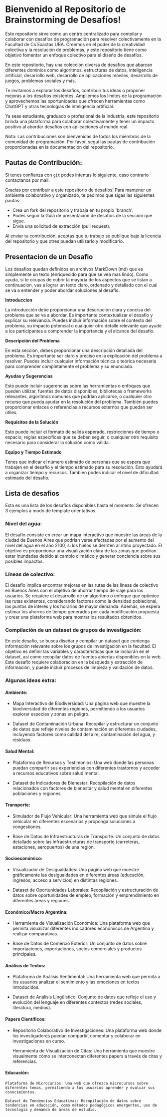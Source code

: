 # Bienvenido al Repositorio de Brainstorming de Desafíos!

Este repositorio sirve como un centro centralizado para compilar y colaborar con desafíos de programación para resolver colectivamente en la Facultad de Cs Exactas UBA. Creemos en el poder de la creatividad colectiva y la resolución de problemas, y este repositorio tiene como objetivo fomentar un enfoque colectivo para el diseño de desafíos.

En este repositorio, hay una colección diversa de desafíos que abarcan diferentes dominios como algoritmos, estructuras de datos, inteligencia artificial, desarrollo web, desarrollo de aplicaciones móviles, desarrollo de juegos, problemas sociales y más. 

Te invitamos a explorar los desafíos, contribuir tus ideas o proponer mejoras a los desafíos existentes. Ampliemos los límites de la programación y aprovechemos las oportunidades que ofrecen herramientas como ChatGPT y otras tecnologías de inteligencia artificial.

Ya seas estudiante, graduado o profesional de la industria, este repositorio brinda una plataforma para colaborar colectivamente y tener un impacto positivo al abordar desafíos con aplicaciones al mundo real.

Nota: Las contribuciones son bienvenidas de todos los miembros de la comunidad de programación. Por favor, segui las pautas de contribución proporcionadas en la documentación del repositorio.


## Pautas de Contribución:

Si tenes confianza con `git` podes intentas lo siguiente, caso contrario contactanos por mail.

Gracias por contribuir a este repositorio de desafíos! Para mantener un ambiente colaborativo y organizado, te pedimos que sigas las siguientes pautas:

- Crea un fork del repositorio y trabaja en tu propio 'branch'.
- Podes seguir la Guia de presentacion de desafios de la seccion que sigue.
- Envía una solicitud de extracción (pull request).

Al enviar tu contribución, aceptas que tu trabajo se publique bajo la licencia del repositorio y que otres puedan utilizarlo y modificarlo.

## Presentacion de un Desafio

Los desafios quedan definidos en archivos MarkDown (md) que es simplemente un texto (enriquecido para que se vea mas lindo). Como ayuda, si te ocupas de cubrir la mayoria de los aspectos que se listan a continuacion, vas a lograr un texto claro, ordenado y detallado con el cual se va a entender y poder abordar soluciones al desafio.

**Introduccion**

La introducción debe proporcionar una descripción clara y concisa del problema que se va a abordar. Es importante contextualizar el desafío y explicar su relevancia. Puedes incluir información sobre el contexto del problema, su impacto potencial o cualquier otro detalle relevante que ayude a los participantes a comprender la importancia y el alcance del desafío.

**Descripción del Problema**

En esta sección, debes proporcionar una descripción detallada del problema. Es importante ser claro y preciso en la explicación del problema a resolver. Puedes incluir cualquier información técnica o teórica necesaria para comprender completamente el problema y su enunciado.

**Ayudas y Sugerencias**

Esto puede incluir sugerencias sobre las herramientas o enfoques que pueden utilizar, fuentes de datos disponibles, bibliotecas o frameworks relevantes, algoritmos comunes que podrían aplicarse, o cualquier otro recurso que pueda ayudar en la resolución del problema. También puedes proporcionar enlaces o referencias a recursos externos que puedan ser útiles.

**Requisitos de la Solución**

Esto puede incluir el formato de salida esperado, restricciones de tiempo o espacio, reglas específicas que se deben seguir, o cualquier otro requisito necesario para considerar la solución como válida.

**Equipo y Tiempo Estimado**

Tenes que indicar el número estimado de personas que se espera que trabajen en el desafío y el tiempo estimado para su resolución. Esto ayudará a organizar tiempo y recursos. Tambien podes indicar el nivel de dificultad estimado del desafío. 


## Lista de desafios

Esta es una lista de los desafios disponibles hasta el momento. Se ofrecen 3 ejemplos a modo de template orientativos.

### Nivel del agua: 

El desafío consiste en crear un mapa interactivo que muestre las áreas de la ciudad de Buenos Aires que podrían verse afectadas por el aumento del nivel del agua en el año 2100, si los hielos se derriten al ritmo proyectado. El objetivo es proporcionar una visualización clara de las zonas que podrían estar inundadas debido al cambio climático y generar conciencia sobre sus posibles impactos.

### Líneas de colectivo: 

El desafío implica encontrar mejoras en las rutas de las líneas de colectivo en Buenos Aires con el objetivo de ahorrar tiempo de viaje para los usuarios. Se requiere el desarrollo de un algoritmo o enfoque que optimice las rutas existentes, considerando factores como la densidad poblacional, los puntos de interés y los horarios de mayor demanda. Además, se espera estimar los ahorros de tiempo generados por cada modificación propuesta y crear una plataforma web para mostrar los resultados obtenidos.

### Compilación de un dataset de grupos de investigación: 

En este desafío, se busca diseñar y compilar un dataset que contenga información relevante sobre los grupos de investigación en la facultad. El objetivo es definir las variables y características que se incluirán en el dataset, así como recopilar datos de fuentes abiertas disponibles en la web. Este desafío requiere colaboración en la búsqueda y extracción de información, y puede incluir procesos de limpieza y validación de datos.


### Algunas ideas extra:

#### Ambiente:

- Mapa Interactivo de Biodiversidad: Una página web que muestre la biodiversidad de diferentes regiones, permitiendo a los usuarios explorar especies y zonas en peligro.    

- Dataset de Contaminación Urbana: Recopilar y estructurar un conjunto de datos que refleje niveles de contaminación en diferentes ciudades, incluyendo factores como calidad del aire, contaminación del agua, y residuos.

#### Salud Mental:

- Plataforma de Recursos y Testimonios: Una web donde las personas puedan compartir sus experiencias con diferentes trastornos y acceder a recursos educativos sobre salud mental.

- Dataset de Indicadores de Bienestar: Recopilación de datos relacionados con factores de bienestar y salud mental en diferentes poblaciones y regiones.

#### Transporte:

- Simulador de Flujo Vehicular: Una herramienta web que simule el flujo vehicular en diferentes escenarios y proponga soluciones a congestiones.

- Base de Datos de Infraestructuras de Transporte: Un conjunto de datos detallado sobre las infraestructuras de transporte (carreteras, estaciones, aeropuertos) de una región.

#### Socioeconómico:

- Visualizador de Desigualdades: Una página web que muestre gráficamente las desigualdades en diferentes áreas (educación, ingresos, acceso a servicios) en distintas regiones.

- Dataset de Oportunidades Laborales: Recopilación y estructuración de datos sobre oportunidades de empleo, formación y emprendimiento en diferentes áreas y regiones.

#### Económico/Macro Argentina:

- Herramienta de Visualización Económica: Una plataforma web que permita visualizar diferentes indicadores económicos de Argentina y realizar comparativas.

- Base de Datos de Comercio Exterior: Un conjunto de datos sobre importaciones, exportaciones, socios comerciales y productos principales.

#### Análisis de Textos:

- Plataforma de Análisis Sentimental: Una herramienta web que permita a los usuarios analizar el sentimiento y las emociones en textos introducidos.

- Dataset de Análisis Lingüístico: Conjunto de datos que refleje el uso y evolución del lenguaje en diferentes contextos (redes sociales, literatura, medios).

#### Papers Científicos:

- Repositorio Colaborativo de Investigaciones: Una plataforma web donde los investigadores puedan compartir, comentar y colaborar en investigaciones en curso.

    Herramienta de Visualización de Citas: Una herramienta que muestre visualmente cómo se interconectan diferentes papers a través de citas y referencias.

#### Educación:

    Plataforma de Microcursos: Una web que ofrezca microcursos sobre diferentes temas, permitiendo a los usuarios aprender y evaluar sus conocimientos.

    Dataset de Tendencias Educativas: Recopilación de datos sobre tendencias en educación, como métodos pedagógicos emergentes, uso de tecnología y demanda de áreas de estudio.
